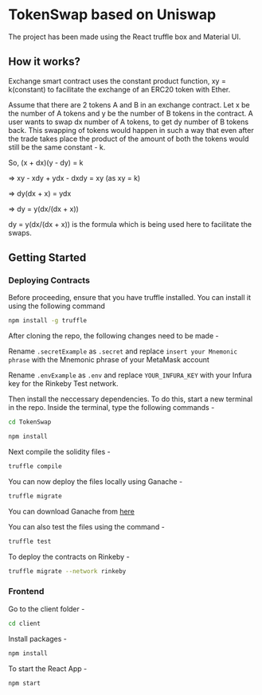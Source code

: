# TokenSwap based on Uniswap

The project has been made using the React truffle box and Material UI.

<!-- Note the contracts have been deployed on the Rinkeby test network. So, to use the React app, ///please switch
over to the Rinkeby test network on your Metamask wallet.

You can find it here - https://swapperrr.netlify.app/ -->

## How it works?

Exchange smart contract uses the constant product function, xy = k(constant) to facilitate the exchange of an ERC20 token with Ether.

Assume that there are 2 tokens A and B in an exchange contract. Let x be the number of A tokens and y be the number of B tokens in the contract. A user wants to swap dx number of A tokens, to get dy number of B tokens back. This swapping of tokens would happen in such a way that even after the trade takes place the product of the amount of both the tokens would still be the same constant - k.

So, (x + dx)(y - dy) = k

=> xy - xdy + ydx - dxdy = xy (as xy = k)

=> dy(dx + x) = ydx

=> dy = y(dx/(dx + x))

dy = y(dx/(dx + x)) is the formula which is being used here to facilitate the swaps.

## Getting Started

### Deploying Contracts

Before proceeding, ensure that you have truffle installed. You can install it using the following command

```bash
npm install -g truffle
```

After cloning the repo, the following changes need to be made -

Rename `.secretExample` as `.secret` and replace `insert your Mnemonic phrase` with the Mnemonic phrase of your MetaMask account

Rename `.envExample` as `.env` and replace `YOUR_INFURA_KEY` with your Infura key for the Rinkeby Test network.

Then install the neccessary dependencies. To do this, start a new terminal in the repo. Inside the terminal, type the following commands -

```bash
cd TokenSwap
```

```bash
npm install
```

Next compile the solidity files -

```bash
truffle compile
```

You can now deploy the files locally using Ganache -

```bash
truffle migrate
```

You can download Ganache from [here](http://trufflesuite.com/ganache/)

You can also test the files using the command -

```bash
truffle test
```

To deploy the contracts on Rinkeby -

```bash
truffle migrate --network rinkeby
```

### Frontend

Go to the client folder -

```bash
cd client
```

Install packages -

```bash
npm install
```

To start the React App -

```bash
npm start
```

